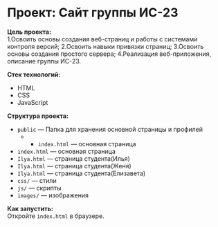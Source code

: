 # Проект: Сайт группы ИС-23

**Цель проекта:**  
1.Освоить основы создания веб-страниц и работы с системами контроля версий;
2.Освоить навыки привязки страниц;
3.Освоить основы создания простого сервера;
4.Реализация веб-приложения, описание группы ИС-23.

**Стек технологий:**  
- HTML
- CSS
- JavaScript

**Структура проекта:**  
- `public` — Папка для хранения основной страницы и профилей
  - - `index.html` — основная страница
- `index.html` — основная страница
- `Ilya.html`  — страница студента(Илья)
- `Ilya.html`  — страница студента(Женя)
- `Ilya.html`  — страница студента(Елизавета)
- `css/` — стили  
- `js/` — скрипты  
- `images/` — изображения

**Как запустить:**  
Откройте `index.html` в браузере.
